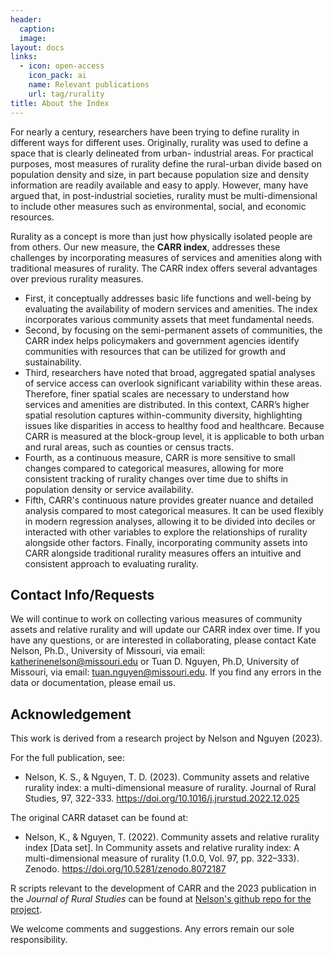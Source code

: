 ```yaml
---
header: 
  caption: 
  image: 
layout: docs
links:
  - icon: open-access
    icon_pack: ai
    name: Relevant publications
    url: tag/rurality
title: About the Index
---
```


For nearly a century, researchers have been trying to define rurality in different ways for different
uses. Originally, rurality was used to define a space that is clearly delineated from urban-
industrial areas. For practical purposes, most measures of rurality define the rural-urban divide
based on population density and size, in part because population size and density information are
readily available and easy to apply. However, many have argued that, in post-industrial societies,
rurality must be multi-dimensional to include other measures such as environmental, social, and
economic resources. 

Rurality as a concept is more than just how physically isolated people are
from others. Our new measure, the **CARR index**, addresses these challenges by incorporating
measures of services and amenities along with traditional measures of rurality.
The CARR index offers several advantages over previous rurality measures. 

- First, it conceptually addresses basic life functions and well-being by evaluating the availability of modern services
and amenities. The index incorporates various community assets that meet fundamental needs.
- Second, by focusing on the semi-permanent assets of communities, the CARR index helps
policymakers and government agencies identify communities with resources that can be utilized
for growth and sustainability. 
- Third, researchers have noted that broad, aggregated spatial
analyses of service access can overlook significant variability within these areas. Therefore, finer
spatial scales are necessary to understand how services and amenities are distributed. In this
context, CARR’s higher spatial resolution captures within-community diversity, highlighting
issues like disparities in access to healthy food and healthcare. Because CARR is measured at the
block-group level, it is applicable to both urban and rural areas, such as counties or census tracts.
- Fourth, as a continuous measure, CARR is more sensitive to small changes compared to
categorical measures, allowing for more consistent tracking of rurality changes over time due to
shifts in population density or service availability.
- Fifth, CARR's continuous nature provides greater nuance and detailed analysis compared to most categorical measures. It can be used
flexibly in modern regression analyses, allowing it to be divided into deciles or interacted with
other variables to explore the relationships of rurality alongside other factors. Finally,
incorporating community assets into CARR alongside traditional rurality measures offers an
intuitive and consistent approach to evaluating rurality.


## Contact Info/Requests
We will continue to work on collecting various measures of community assets and relative
rurality and will update our CARR index over time. If you have any questions, or are interested in collaborating, please contact Kate
Nelson, Ph.D., University of Missouri, via email: katherinenelson@missouri.edu or Tuan D.
Nguyen, Ph.D, University of Missouri, via email: [tuan.nguyen@missouri.edu](mailto:tuan.nguyen@missouri.edu). If you find any errors in the data or documentation, please email us.

## Acknowledgement
This work is derived from a research project by Nelson and Nguyen (2023).

For the full publication, see:
 - Nelson, K. S., &amp; Nguyen, T. D. (2023). Community assets and relative rurality index: a multi-dimensional measure of rurality. Journal of Rural Studies, 97,
322-333. https://doi.org/10.1016/j.jrurstud.2022.12.025

The original CARR dataset can be found at:
- Nelson, K., & Nguyen, T. (2022). Community assets and relative rurality index [Data set]. In Community assets and relative rurality index: A multi-dimensional measure of rurality (1.0.0, Vol. 97, pp. 322–333). Zenodo. https://doi.org/10.5281/zenodo.8072187

R scripts relevant to the development of CARR and the 2023 publication in the *Journal of Rural Studies* can be found at [Nelson's github repo for the project](https://github.com/katesnelson/CARR).
   
We welcome comments and suggestions. Any errors remain our sole
responsibility.
